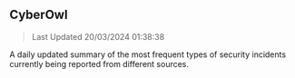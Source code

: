 ## CyberOwl 
> Last Updated 20/03/2024 01:38:38 


A daily updated summary of the most frequent types of security incidents currently being reported from different sources.

